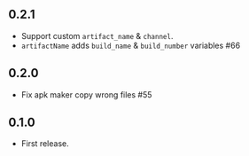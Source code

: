 ## 0.2.1

* Support custom `artifact_name` & `channel`.
* `artifactName` adds `build_name` & `build_number` variables #66

## 0.2.0

* Fix apk maker copy wrong files #55

## 0.1.0

* First release.
